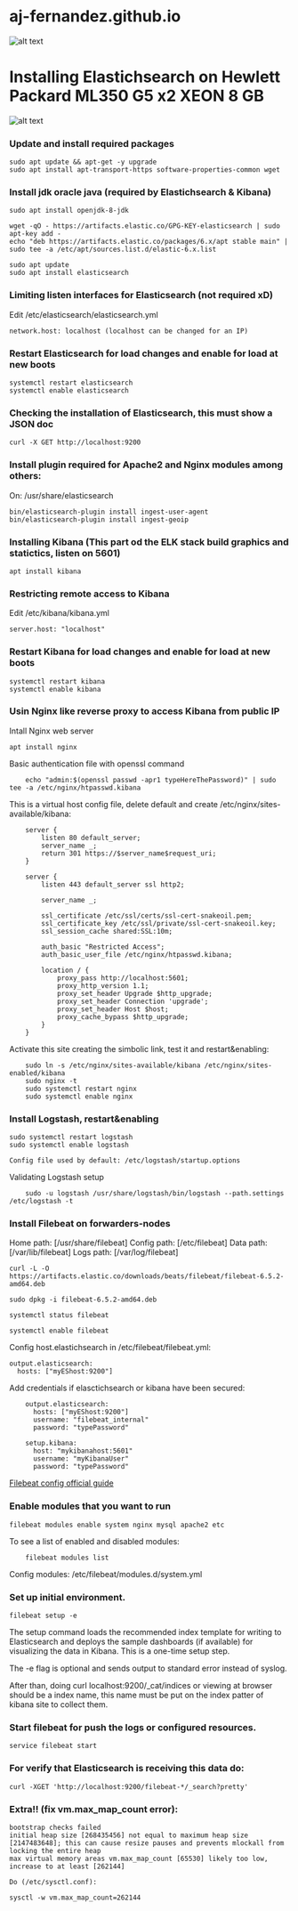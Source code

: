 # aj-fernandez.github.io
![alt text](https://upload.wikimedia.org/wikipedia/commons/thumb/6/64/Solar-System.pdf/page1-3897px-Solar-System.pdf.jpg)

# Installing Elastichsearch on Hewlett Packard ML350 G5 x2 XEON 8 GB
![alt text](https://ydevs.com/wp-content/uploads/2017/10/logos-stack-elk.png)
### Update and install required packages

	sudo apt update && apt-get -y upgrade
	sudo apt install apt-transport-https software-properties-common wget

### Install jdk oracle java (required by Elastichsearch & Kibana)

	sudo apt install openjdk-8-jdk

	wget -qO - https://artifacts.elastic.co/GPG-KEY-elasticsearch | sudo apt-key add -
	echo "deb https://artifacts.elastic.co/packages/6.x/apt stable main" | sudo tee -a /etc/apt/sources.list.d/elastic-6.x.list
	
	sudo apt update
	sudo apt install elasticsearch

### Limiting listen interfaces for Elasticsearch (not required xD)

 Edit /etc/elasticsearch/elasticsearch.yml

	network.host: localhost (localhost can be changed for an IP)

### Restart Elasticsearch for load changes and enable for load at new boots

	systemctl restart elasticsearch
	systemctl enable elasticsearch

### Checking the installation of Elasticsearch, this must show a JSON doc

	curl -X GET http://localhost:9200

### Install plugin required for Apache2 and Nginx modules among others:

On: /usr/share/elasticsearch
	
	bin/elasticsearch-plugin install ingest-user-agent
	bin/elasticsearch-plugin install ingest-geoip

### Installing Kibana (This part od the ELK stack build graphics and statictics, listen on 5601)

	apt install kibana

### Restricting remote access to Kibana
	
Edit /etc/kibana/kibana.yml
	
	server.host: "localhost"

### Restart Kibana for load changes and enable for load at new boots

	systemctl restart kibana
	systemctl enable kibana

### Usin Nginx like reverse proxy to access Kibana from public IP

Intall Nginx web server

	apt install nginx
	
 Basic authentication file with openssl command

		echo "admin:$(openssl passwd -apr1 typeHereThePassword)" | sudo tee -a /etc/nginx/htpasswd.kibana

This is a virtual host config file, delete default and create /etc/nginx/sites-available/kibana:
		
		server {
		    listen 80 default_server;
		    server_name _;
		    return 301 https://$server_name$request_uri;
		}

		server {
		    listen 443 default_server ssl http2;
 
		    server_name _;
 
		    ssl_certificate /etc/ssl/certs/ssl-cert-snakeoil.pem;
		    ssl_certificate_key /etc/ssl/private/ssl-cert-snakeoil.key;
		    ssl_session_cache shared:SSL:10m;
 
		    auth_basic "Restricted Access";
		    auth_basic_user_file /etc/nginx/htpasswd.kibana;
 
		    location / {
		        proxy_pass http://localhost:5601;
		        proxy_http_version 1.1;
		        proxy_set_header Upgrade $http_upgrade;
		        proxy_set_header Connection 'upgrade';
		        proxy_set_header Host $host;
		        proxy_cache_bypass $http_upgrade;
		    }
		}

Activate this site creating the simbolic link, test it and restart&enabling:

		sudo ln -s /etc/nginx/sites-available/kibana /etc/nginx/sites-enabled/kibana
		sudo nginx -t
		sudo systemctl restart nginx
		sudo systemctl enable nginx

### Install Logstash, restart&enabling
	
	sudo systemctl restart logstash
	sudo systemctl enable logstash
	
	Config file used by default: /etc/logstash/startup.options
	
Validating Logstash setup

		sudo -u logstash /usr/share/logstash/bin/logstash --path.settings /etc/logstash -t

### Install Filebeat on forwarders-nodes

Home path: [/usr/share/filebeat] Config path: [/etc/filebeat] Data path: [/var/lib/filebeat] Logs path: [/var/log/filebeat]
	
	curl -L -O https://artifacts.elastic.co/downloads/beats/filebeat/filebeat-6.5.2-amd64.deb
 
	sudo dpkg -i filebeat-6.5.2-amd64.deb

	systemctl status filebeat

	systemctl enable filebeat

 Config host.elastichsearch in /etc/filebeat/filebeat.yml:

	output.elasticsearch:
	  hosts: ["myEShost:9200"]

Add credentials if elasctichsearch or kibana have been secured:
		
		output.elasticsearch:
		  hosts: ["myEShost:9200"]
		  username: "filebeat_internal"
		  password: "typePassword" 

		setup.kibana:
		  host: "mykibanahost:5601"
		  username: "myKibanaUser"  
		  password: "typePassword"

[Filebeat config official guide](https://www.elastic.co/guide/en/beats/filebeat/current/filebeat-configuration.html)

### Enable modules that you want to run

	filebeat modules enable system nginx mysql apache2 etc
	
To see a list of enabled and disabled modules:
		
		filebeat modules list

Config modules: /etc/filebeat/modules.d/system.yml

### Set up initial environment.

	filebeat setup -e

The setup command loads the recommended index template for writing to Elasticsearch and deploys the sample dashboards (if available) for visualizing the data in Kibana. This is a one-time setup step.

The -e flag is optional and sends output to standard error instead of syslog.

After than, doing curl localhost:9200/_cat/indices or viewing at browser should be a index name, this name must be put on the index patter of kibana site to collect them.

### Start filebeat for push the logs or configured resources.

	service filebeat start

### For verify that Elasticsearch is receiving this data do:

	curl -XGET 'http://localhost:9200/filebeat-*/_search?pretty'


### Extra!! (fix vm.max_map_count error):

	bootstrap checks failed
	initial heap size [268435456] not equal to maximum heap size [2147483648]; this can cause resize pauses and prevents mlockall from locking the entire heap
	max virtual memory areas vm.max_map_count [65530] likely too low, increase to at least [262144]

	Do (/etc/sysctl.conf):

	sysctl -w vm.max_map_count=262144
